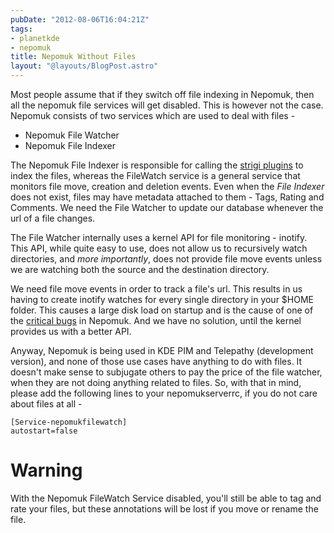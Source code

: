 ```yaml
---
pubDate: "2012-08-06T16:04:21Z"
tags:
- planetkde
- nepomuk
title: Nepomuk Without Files
layout: "@layouts/BlogPost.astro"
---
```


Most people assume that if they switch off file indexing in Nepomuk,
then all the nepomuk file services will get disabled. This is however
not the case. Nepomuk consists of two services which are used to deal
with files -

-   Nepomuk File Watcher
-   Nepomuk File Indexer

The Nepomuk File Indexer is responsible for calling the [strigi
plugins][] to index the files, whereas the FileWatch service is a
general service that monitors file move, creation and deletion events.
Even when the *File Indexer* does not exist, files may have metadata
attached to them - Tags, Rating and Comments. We need the File Watcher
to update our database whenever the url of a file changes.

The File Watcher internally uses a kernel API for file monitoring -
inotify. This API, while quite easy to use, does not allow us to
recursively watch directories, and *more importantly*, does not provide
file move events unless we are watching both the source and the
destination directory.

We need file move events in order to track a file's url. This results in
us having to create inotify watches for every single directory in your
\$HOME folder. This causes a large disk load on startup and is the cause
of one of the [critical bugs][] in Nepomuk. And we have no solution,
until the kernel provides us with a better API.

Anyway, Nepomuk is being used in KDE PIM and Telepathy (development
version), and none of those use cases have anything to do with files. It
doesn't make sense to subjugate others to pay the price of the file
watcher, when they are not doing anything related to files. So, with
that in mind, please add the following lines to your nepomukserverrc, if
you do not care about files at all -

    [Service-nepomukfilewatch]
    autostart=false

Warning
=======

With the Nepomuk FileWatch Service disabled, you'll still be able to tag
and rate your files, but these annotations will be lost if you move or
rename the file.

  [strigi plugins]: https://projects.kde.org/projects/kdesupport/strigi/libstreamanalyzer
  [critical bugs]: https://bugs.kde.org/show_bug.cgi?id=233471
